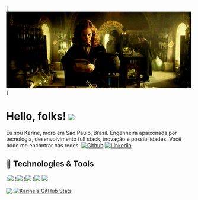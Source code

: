 [![Header](https://github.com/Karinecasant/Karinecasant/blob/main/318fbca0948500fd7828566e0801eb7f2c222db6_hq.gif "Header")]

# Hello, folks! <img src="https://raw.githubusercontent.com/MartinHeinz/MartinHeinz/master/wave.gif" width="30px">

Eu sou Karine, moro em São Paulo, Brasil. Engenheira apaixonada por tecnologia, desenvolvimento full stack, inovação e possibilidades.
Você pode me encontrar nas redes: [![Github](https://img.shields.io/badge/-Github-000?style=flat-square&logo=Github&logoColor=white&link=https://github.com/karinecasant)](https://github.com/karinecasant) [![Linkedin](https://img.shields.io/badge/-LinkedIn-blue?style=flat-square&logo=Linkedin&logoColor=white&link=https://www.linkedin.com/in/vittoria-borotto/)](https://www.linkedin.com/in/karine-santos-8023b6127/)

## 🔧 Technologies & Tools
!<img src="https://img.shields.io/badge/Back End-Java-f55247"/> 
!<img src="https://img.shields.io/badge/Angular-developer"/> 
!<img src="https://img.shields.io/badge/dev-fullstack-orange"/> 
!<img src="https://img.shields.io/badge/dev-javascript-yellow"/> <img src="https://img.shields.io/badge/learning-docker-blue"/>

<a href="https://github.com/Karinecasant/Karinecasant">
  <img align="center" src="https://github-readme-stats.vercel.app/api/top-langs/?username=Karinecasant=java,html&title_color=ffffff&text_color=c9cacc&icon_color=2bbc8a&bg_color=1d1f21" />
</a>

<a href="https://github.com/Karinecasant/Karinecasant">
  <img align="center" src="https://github-readme-stats.vercel.app/api?username=Karinecasant&show_icons=true&line_height=27&count_private=true&title_color=ffffff&text_color=c9cacc&icon_color=2bbc8a&bg_color=1d1f21" alt="Karine's GitHub Stats" />
</a>
